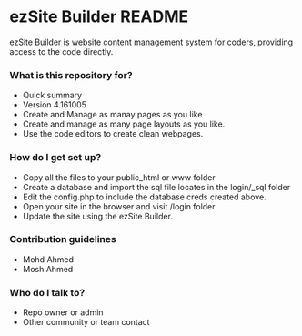 # ezSite Builder README #

ezSite Builder is website content management system for coders, providing access to the code directly.

### What is this repository for? ###

* Quick summary
* Version 4.161005
* Create and Manage as manay pages as you like
* Create and manage as many page layouts as you like.
* Use the code editors to create clean webpages.

### How do I get set up? ###

* Copy all the files to your public_html or www folder
* Create a database and import the sql file locates in the login/_sql folder
* Edit the config.php to include the database creds created above.
* Open your site in the browser and visit /login folder 
* Update the site using the ezSite Builder.

### Contribution guidelines ###

* Mohd Ahmed
* Mosh Ahmed

### Who do I talk to? ###

* Repo owner or admin
* Other community or team contact